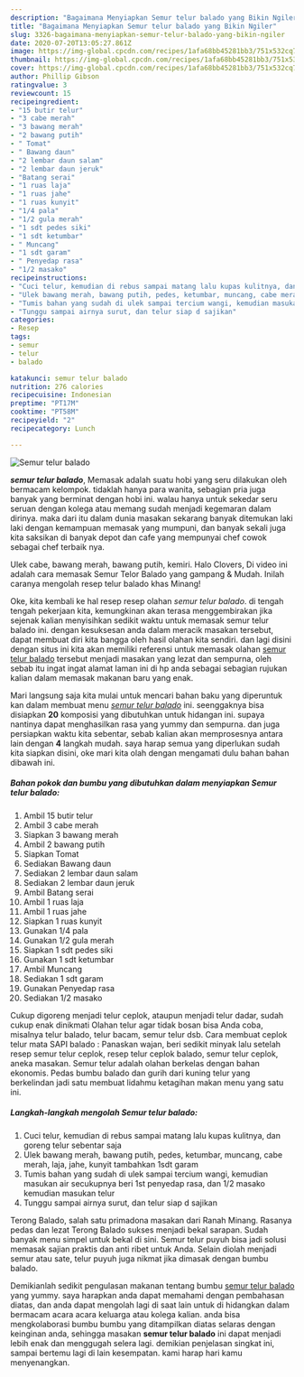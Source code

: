 ```yaml
---
description: "Bagaimana Menyiapkan Semur telur balado yang Bikin Ngiler"
title: "Bagaimana Menyiapkan Semur telur balado yang Bikin Ngiler"
slug: 3326-bagaimana-menyiapkan-semur-telur-balado-yang-bikin-ngiler
date: 2020-07-20T13:05:27.861Z
image: https://img-global.cpcdn.com/recipes/1afa68bb45281bb3/751x532cq70/semur-telur-balado-foto-resep-utama.jpg
thumbnail: https://img-global.cpcdn.com/recipes/1afa68bb45281bb3/751x532cq70/semur-telur-balado-foto-resep-utama.jpg
cover: https://img-global.cpcdn.com/recipes/1afa68bb45281bb3/751x532cq70/semur-telur-balado-foto-resep-utama.jpg
author: Phillip Gibson
ratingvalue: 3
reviewcount: 15
recipeingredient:
- "15 butir telur"
- "3 cabe merah"
- "3 bawang merah"
- "2 bawang putih"
- " Tomat"
- " Bawang daun"
- "2 lembar daun salam"
- "2 lembar daun jeruk"
- "Batang serai"
- "1 ruas laja"
- "1 ruas jahe"
- "1 ruas kunyit"
- "1/4 pala"
- "1/2 gula merah"
- "1 sdt pedes siki"
- "1 sdt ketumbar"
- " Muncang"
- "1 sdt garam"
- " Penyedap rasa"
- "1/2 masako"
recipeinstructions:
- "Cuci telur, kemudian di rebus sampai matang lalu kupas kulitnya, dan goreng telur sebentar saja"
- "Ulek bawang merah, bawang putih, pedes, ketumbar, muncang, cabe merah, laja, jahe, kunyit tambahkan 1sdt garam"
- "Tumis bahan yang sudah di ulek sampai tercium wangi, kemudian masukan air secukupnya beri 1st penyedap rasa, dan 1/2 masako kemudian masukan telur"
- "Tunggu sampai airnya surut, dan telur siap d sajikan"
categories:
- Resep
tags:
- semur
- telur
- balado

katakunci: semur telur balado 
nutrition: 276 calories
recipecuisine: Indonesian
preptime: "PT17M"
cooktime: "PT58M"
recipeyield: "2"
recipecategory: Lunch

---
```



![Semur telur balado](https://img-global.cpcdn.com/recipes/1afa68bb45281bb3/751x532cq70/semur-telur-balado-foto-resep-utama.jpg)

<b><i>semur telur balado</i></b>, Memasak adalah suatu hobi yang seru dilakukan oleh bermacam kelompok. tidaklah hanya para wanita, sebagian pria juga banyak yang berminat dengan hobi ini. walau hanya untuk sekedar seru seruan dengan kolega atau memang sudah menjadi kegemaran dalam dirinya. maka dari itu dalam dunia masakan sekarang banyak ditemukan laki laki dengan kemampuan memasak yang mumpuni, dan banyak sekali juga kita saksikan di banyak depot dan cafe yang mempunyai chef cowok sebagai chef terbaik nya.

Ulek cabe, bawang merah, bawang putih, kemiri. Halo Clovers, Di video ini adalah cara memasak Semur Telor Balado yang gampang &amp; Mudah. Inilah caranya mengolah resep telur balado khas Minang!

Oke, kita kembali ke hal resep resep olahan <i>semur telur balado</i>. di tengah tengah pekerjaan kita, kemungkinan akan terasa menggembirakan jika sejenak kalian menyisihkan sedikit waktu untuk memasak semur telur balado ini. dengan kesuksesan anda dalam meracik masakan tersebut, dapat membuat diri kita bangga oleh hasil olahan kita sendiri. dan lagi disini dengan situs ini kita akan memiliki referensi untuk memasak olahan <u>semur telur balado</u> tersebut menjadi masakan yang lezat dan sempurna, oleh sebab itu ingat ingat alamat laman ini di hp anda sebagai sebagian rujukan kalian dalam memasak makanan baru yang enak.


Mari langsung saja kita mulai untuk mencari bahan baku yang diperuntuk kan dalam membuat menu <u><i>semur telur balado</i></u> ini. seenggaknya bisa disiapkan <b>20</b> komposisi yang dibutuhkan untuk hidangan ini. supaya nantinya dapat menghasilkan rasa yang yummy dan sempurna. dan juga persiapkan waktu kita sebentar, sebab kalian akan memprosesnya antara lain dengan <b>4</b> langkah mudah. saya harap semua yang diperlukan sudah kita siapkan disini, oke mari kita olah dengan mengamati dulu bahan bahan dibawah ini.

<!--inarticleads1-->

##### Bahan pokok dan bumbu yang dibutuhkan dalam menyiapkan Semur telur balado:

1. Ambil 15 butir telur
1. Ambil 3 cabe merah
1. Siapkan 3 bawang merah
1. Ambil 2 bawang putih
1. Siapkan  Tomat
1. Sediakan  Bawang daun
1. Sediakan 2 lembar daun salam
1. Sediakan 2 lembar daun jeruk
1. Ambil Batang serai
1. Ambil 1 ruas laja
1. Ambil 1 ruas jahe
1. Siapkan 1 ruas kunyit
1. Gunakan 1/4 pala
1. Gunakan 1/2 gula merah
1. Siapkan 1 sdt pedes siki
1. Gunakan 1 sdt ketumbar
1. Ambil  Muncang
1. Sediakan 1 sdt garam
1. Gunakan  Penyedap rasa
1. Sediakan 1/2 masako


Cukup digoreng menjadi telur ceplok, ataupun menjadi telur dadar, sudah cukup enak dinikmati Olahan telur agar tidak bosan bisa Anda coba, misalnya telur balado, telur bacam, semur telur dsb. Cara membuat ceplok telur mata SAPI balado : Panaskan wajan, beri sedikit minyak lalu setelah resep semur telur ceplok, resep telur ceplok balado, semur telur ceplok, aneka masakan. Semur telur adalah olahan berkelas dengan bahan ekonomis. Pedas bumbu balado dan gurih dari kuning telur yang berkelindan jadi satu membuat lidahmu ketagihan makan menu yang satu ini. 

<!--inarticleads2-->

##### Langkah-langkah mengolah Semur telur balado:

1. Cuci telur, kemudian di rebus sampai matang lalu kupas kulitnya, dan goreng telur sebentar saja
1. Ulek bawang merah, bawang putih, pedes, ketumbar, muncang, cabe merah, laja, jahe, kunyit tambahkan 1sdt garam
1. Tumis bahan yang sudah di ulek sampai tercium wangi, kemudian masukan air secukupnya beri 1st penyedap rasa, dan 1/2 masako kemudian masukan telur
1. Tunggu sampai airnya surut, dan telur siap d sajikan


Terong Balado, salah satu primadona masakan dari Ranah Minang. Rasanya pedas dan lezat Terong Balado sukses menjadi bekal sarapan. Sudah banyak menu simpel untuk bekal di sini. Semur telur puyuh bisa jadi solusi memasak sajian praktis dan anti ribet untuk Anda. Selain diolah menjadi semur atau sate, telur puyuh juga nikmat jika dimasak dengan bumbu balado. 

Demikianlah sedikit pengulasan makanan tentang bumbu <u>semur telur balado</u> yang yummy. saya harapkan anda dapat memahami dengan pembahasan diatas, dan anda dapat mengolah lagi di saat lain untuk di hidangkan dalam bermacam acara acara keluarga atau kolega kalian. anda bisa mengkolaborasi bumbu bumbu yang ditampilkan diatas selaras dengan keinginan anda, sehingga masakan <b>semur telur balado</b> ini dapat menjadi lebih enak dan menggugah selera lagi. demikian penjelasan singkat ini, sampai bertemu lagi di lain kesempatan. kami harap hari kamu menyenangkan.
